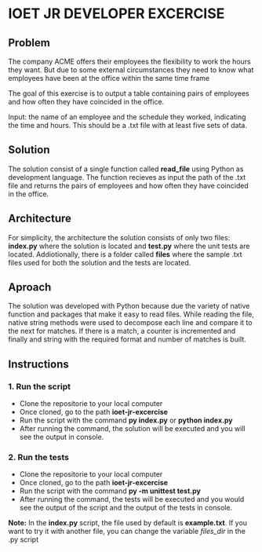# IOET JR DEVELOPER EXCERCISE

## Problem

The company ACME offers their employees the flexibility to work the hours they want. But due to some external circumstances they need to know what employees have been at the office within the same time frame

The goal of this exercise is to output a table containing pairs of employees and how often they have coincided in the office.

Input: the name of an employee and the schedule they worked, indicating the time and hours. This should be a .txt file with at least five sets of data.

## Solution

The solution consist of a single function called **read_file** using Python as development language. The function recieves as input the path of the .txt file and returns the pairs of employees and how often they have coincided in the office.

## Architecture 

For simplicity, the architecture the solution consists of only two files: **index.py** where the solution is located and **test.py** where the unit tests are located. Addiotionally, there is a folder called **files** where the sample .txt files used for both the solution and the tests are located.

## Aproach

The solution was developed with Python because due the variety of native function and packages that make it easy to read files. While reading the file, native string methods were used to decompose each line and compare it to the next for matches. If there is a match, a counter is incremented and finally and string with the required format and number of matches is built.

## Instructions

### 1. Run the script

* Clone the repositorie to your local computer
* Once cloned, go to the path **ioet-jr-excercise**
* Run the script with the command **py index.py** or **python index.py**
* After running the command, the solution will be executed and you will see the output in console.

### 2. Run the tests

* Clone the repositorie to your local computer
* Once cloned, go to the path **ioet-jr-excercise**
* Run the script with the command **py -m unittest test.py**
* After running the command, the tests will be executed and you would see the output of the script and the output of the tests in console.

**Note:** In the **index.py** script, the file used by default is **example.txt**. If you want to try it with another file, you can change the variable *files_dir* in the .py script